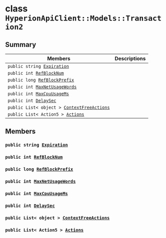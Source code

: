 # class `HyperionApiClient::Models::Transaction2` 

## Summary

 Members                        | Descriptions                                
--------------------------------|---------------------------------------------
`public string `[`Expiration`](#class_hyperion_api_client_1_1_models_1_1_transaction2_1af979a2295f0312b9004fe2adf780fe07) | 
`public int `[`RefBlockNum`](#class_hyperion_api_client_1_1_models_1_1_transaction2_1a38adeb451c65232b1c33dfb0ac69f950) | 
`public long `[`RefBlockPrefix`](#class_hyperion_api_client_1_1_models_1_1_transaction2_1ace4d7ea1a9a593e50e4d0f177a03778e) | 
`public int `[`MaxNetUsageWords`](#class_hyperion_api_client_1_1_models_1_1_transaction2_1a18b5ddf16ebfcad1406405847c979fef) | 
`public int `[`MaxCpuUsageMs`](#class_hyperion_api_client_1_1_models_1_1_transaction2_1a77a13d3debc7a983a8396886c2e3b07f) | 
`public int `[`DelaySec`](#class_hyperion_api_client_1_1_models_1_1_transaction2_1a448f2a25f4ec3db2ba3da2037deca8e7) | 
`public List< object > `[`ContextFreeActions`](#class_hyperion_api_client_1_1_models_1_1_transaction2_1ab13d5d90954d6d3118daca3d360c9063) | 
`public List< Action5 > `[`Actions`](#class_hyperion_api_client_1_1_models_1_1_transaction2_1a4782ab3037154289c8f47d71c3ca3d73) | 

## Members

### `public string `[`Expiration`](#class_hyperion_api_client_1_1_models_1_1_transaction2_1af979a2295f0312b9004fe2adf780fe07) 

### `public int `[`RefBlockNum`](#class_hyperion_api_client_1_1_models_1_1_transaction2_1a38adeb451c65232b1c33dfb0ac69f950) 

### `public long `[`RefBlockPrefix`](#class_hyperion_api_client_1_1_models_1_1_transaction2_1ace4d7ea1a9a593e50e4d0f177a03778e) 

### `public int `[`MaxNetUsageWords`](#class_hyperion_api_client_1_1_models_1_1_transaction2_1a18b5ddf16ebfcad1406405847c979fef) 

### `public int `[`MaxCpuUsageMs`](#class_hyperion_api_client_1_1_models_1_1_transaction2_1a77a13d3debc7a983a8396886c2e3b07f) 

### `public int `[`DelaySec`](#class_hyperion_api_client_1_1_models_1_1_transaction2_1a448f2a25f4ec3db2ba3da2037deca8e7) 

### `public List< object > `[`ContextFreeActions`](#class_hyperion_api_client_1_1_models_1_1_transaction2_1ab13d5d90954d6d3118daca3d360c9063) 

### `public List< Action5 > `[`Actions`](#class_hyperion_api_client_1_1_models_1_1_transaction2_1a4782ab3037154289c8f47d71c3ca3d73) 

